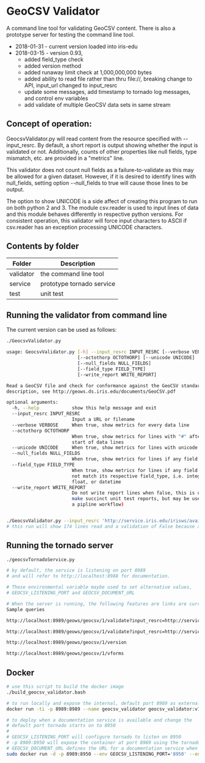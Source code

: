 # GeoCSV Validator

A command line tool for validating GeoCSV content. There is also a prototype server for testing the command line tool.

- 2018-01-31 - current version loaded into iris-edu
- 2018-03-15 - version 0.93,
  - added field_type check
  - added version method
  - added runaway limit check at 1,000,000,000 bytes
  - added ability to read file rather than thru file://, breaking change to API, input_url changed to input_resrc
  - update some messages, add timestamp to tornado log messages, and control env variables
  - add validate of multiple GeoCSV data sets in same stream

## Concept of operation:

GeocsvValidator.py will read content from the resource specified with --input_resrc. By default, a short report is output showing whether the input is validated or not. Additionally, counts of other properties like null fields, type mismatch, etc. are provided in a "metrics" line.

This validator does not count null fields as a failure-to-validate as this may be allowed for a given dataset. However, if it is desired to identify lines with null_fields, setting option --null_fields to true will cause those lines to be output.

The option to show UNICODE is a side affect of creating this program to run on both python 2 and 3. The module csv.reader is used to input lines of data and this module behaves differently in respective python versions. For consistent operation, this validator will force input characters to ASCII if csv.reader has an exception processing UNICODE characters.

##  Contents by folder

Folder |  Description
--------------- | --------------------------
validator | the command line tool
service | prototype tornado service
test | unit test

## Running the validator from command line

The current version can be used as follows:

``` bash
./GeocsvValidator.py

usage: GeocsvValidator.py [-h] --input_resrc INPUT_RESRC [--verbose VERBOSE]
                          [--octothorp OCTOTHORP] [--unicode UNICODE]
                          [--null_fields NULL_FIELDS]
                          [--field_type FIELD_TYPE]
                          [--write_report WRITE_REPORT]

Read a GeoCSV file and check for conformance against the GeoCSV standard
description, see http://geows.ds.iris.edu/documents/GeoCSV.pdf

optional arguments:
  -h, --help            show this help message and exit
  --input_resrc INPUT_RESRC
                        Input a URL or filename
  --verbose VERBOSE     When true, show metrics for every data line
  --octothorp OCTOTHORP
                        When true, show metrics for lines with "#" after initial
                        start of data lines
  --unicode UNICODE     When true, show metrics for lines with unicode
  --null_fields NULL_FIELDS
                        When true, show metrics for lines if any field is null
  --field_type FIELD_TYPE
                        When true, show metrics for lines if any field does
                        not match its respective field_type, i.e. integer,
                        float, or datetime
  --write_report WRITE_REPORT
                        Do not write report lines when false, this is used to
                        make succinct unit test reports, but may be useful in
                        a pipline workflow)


./GeocsvValidator.py --input_resrc 'http://service.iris.edu/irisws/availability/1/extent?network=IU&station=ANMO&format=geocsv'
# this run will show 174 lines read and a validation of False because at least one field is null, in this particular case 63 fields are null.

```

## Running the tornado server

``` bash
./geocsvTornadoService.py

# by default, the service is listening on port 8989
# and will refer to http://localhost:8988 for documentation.

# These environmental variable maybe used to set alternative values,
# GEOCSV_LISTENING_PORT and GEOCSV_DOCUMENT_URL

# When the server is running, the following features are links are currently active.
Sample queries

http://localhost:8989/geows/geocsv/1/validate?input_resrc=http://service.iris.edu/irisws/availability/1/extent?network=IU%26station=ANMO%26format=geocsv

http://localhost:8989/geows/geocsv/1/validate?input_resrc=http://service.iris.edu/fdsnws/station/1/query?level=station%26format=geocsv%26includecomments=true%26nodata=404

http://localhost:8989/geows/geocsv/1/version

http://localhost:8989/geows/geocsv/1/vforms
```

## Docker

``` bash
# use this script to build the docker image
./build_geocsv_validator.bash

# to run locally and expose the internal, default port 8989 as external 8989
docker run -ti -p 8989:8989 --name geocsv_validator geocsv_validator:v1

# to deploy when a documentation service is available and change the
# default port tornado starts on to 8950
#
# GEOCSV_LISTENING_PORT will configure tornado to listen on 8950
# -p 8989:8950 will expose the container at port 8989 using the tornado port defined by GEOCSV_LISTENING_PORT
# GEOCSV_DOCUMENT_URL defines the URL for a documentation service when http://localhost:8989/geows/geocsv/1/ is requested or any other un-routed URL
sudo docker run -d -p 8989:8950 --env GEOCSV_LISTENING_PORT='8950' --env GEOCSV_DOCUMENT_URL='http://cube1:8988' --name geocsv_validator geocsv_validator:v1



```
